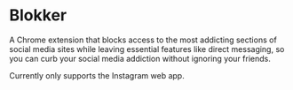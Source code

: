 # Blokker
A Chrome extension that blocks access to the most addicting sections of social media sites while leaving essential features like direct messaging, so you can curb your social media addiction without ignoring your friends.

Currently only supports the Instagram web app.
